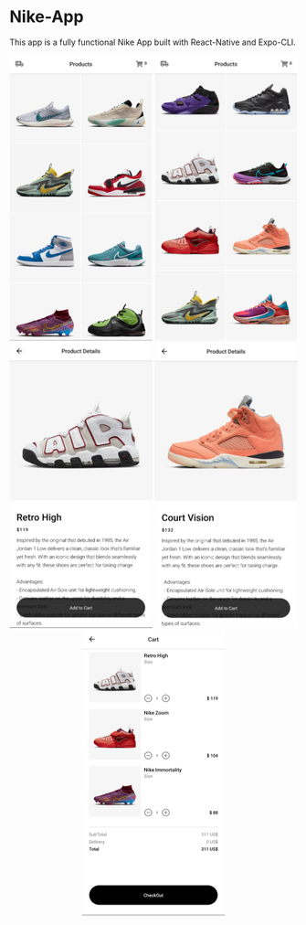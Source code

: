 # Nike-App

This app is a fully functional Nike App built with React-Native and Expo-CLI.

<div align="center">
  <img src="./Image/HomeScreen.jpg" height="500" width="250">
  <img src="./Image/HomeScreen1.jpg" height="500" width="250">
  <img src="./Image/ProductScreen.jpg" height="500" width="250">
  <img src="./Image/ProductScreen1.jpg" height="500" width="250">
  <img src="./Image/ShoppingCart.jpg" height="500" width="250">
</div>
